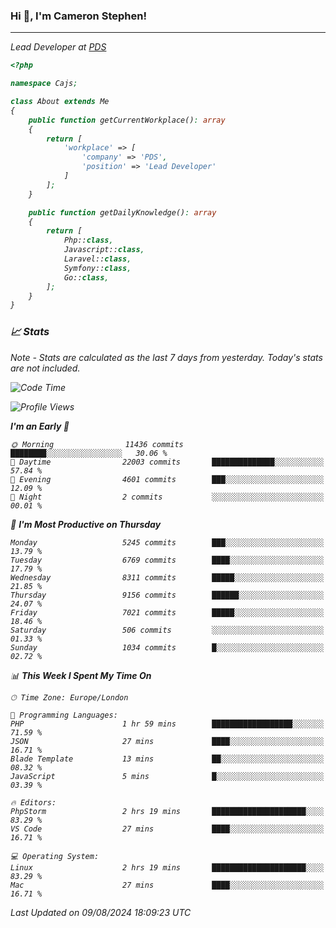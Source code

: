 ### Hi 👋, I'm Cameron Stephen!
<hr>
<p><em>Lead Developer at <a href="https://prindatasolutions.co.uk">PDS</a></p>


```php
<?php

namespace Cajs;

class About extends Me
{
    public function getCurrentWorkplace(): array
    {
        return [
            'workplace' => [
                'company' => 'PDS',
                'position' => 'Lead Developer'
            ]
        ];
    }

    public function getDailyKnowledge(): array
    {
        return [
            Php::class,
            Javascript::class,
            Laravel::class,
            Symfony::class,
            Go::class,
        ];
    }
}
```

### 📈 Stats
<p><em>Note - Stats are calculated as the last 7 days from yesterday. Today's stats are not included.</em></p>


<!--START_SECTION:waka-->
![Code Time](http://img.shields.io/badge/Code%20Time-3%2C895%20hrs%2013%20mins-blue)

![Profile Views](http://img.shields.io/badge/Profile%20Views-0-blue)

**I'm an Early 🐤** 

```text
🌞 Morning                11436 commits       ████████░░░░░░░░░░░░░░░░░   30.06 % 
🌆 Daytime                22003 commits       ██████████████░░░░░░░░░░░   57.84 % 
🌃 Evening                4601 commits        ███░░░░░░░░░░░░░░░░░░░░░░   12.09 % 
🌙 Night                  2 commits           ░░░░░░░░░░░░░░░░░░░░░░░░░   00.01 % 
```
📅 **I'm Most Productive on Thursday** 

```text
Monday                   5245 commits        ███░░░░░░░░░░░░░░░░░░░░░░   13.79 % 
Tuesday                  6769 commits        ████░░░░░░░░░░░░░░░░░░░░░   17.79 % 
Wednesday                8311 commits        █████░░░░░░░░░░░░░░░░░░░░   21.85 % 
Thursday                 9156 commits        ██████░░░░░░░░░░░░░░░░░░░   24.07 % 
Friday                   7021 commits        █████░░░░░░░░░░░░░░░░░░░░   18.46 % 
Saturday                 506 commits         ░░░░░░░░░░░░░░░░░░░░░░░░░   01.33 % 
Sunday                   1034 commits        █░░░░░░░░░░░░░░░░░░░░░░░░   02.72 % 
```


📊 **This Week I Spent My Time On** 

```text
🕑︎ Time Zone: Europe/London

💬 Programming Languages: 
PHP                      1 hr 59 mins        ██████████████████░░░░░░░   71.59 % 
JSON                     27 mins             ████░░░░░░░░░░░░░░░░░░░░░   16.71 % 
Blade Template           13 mins             ██░░░░░░░░░░░░░░░░░░░░░░░   08.32 % 
JavaScript               5 mins              █░░░░░░░░░░░░░░░░░░░░░░░░   03.39 % 

🔥 Editors: 
PhpStorm                 2 hrs 19 mins       █████████████████████░░░░   83.29 % 
VS Code                  27 mins             ████░░░░░░░░░░░░░░░░░░░░░   16.71 % 

💻 Operating System: 
Linux                    2 hrs 19 mins       █████████████████████░░░░   83.29 % 
Mac                      27 mins             ████░░░░░░░░░░░░░░░░░░░░░   16.71 % 
```


 Last Updated on 09/08/2024 18:09:23 UTC
<!--END_SECTION:waka-->
